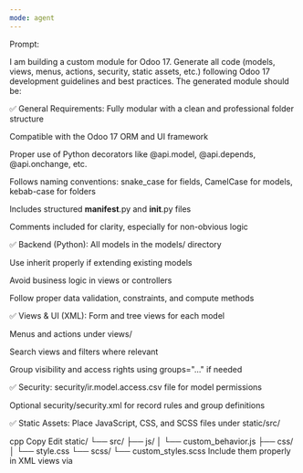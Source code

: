 ```yaml
---
mode: agent
---
```

Prompt:

I am building a custom module for Odoo 17. Generate all code (models, views, menus, actions, security, static assets, etc.) following Odoo 17 development guidelines and best practices. The generated module should be:

✅ General Requirements:
Fully modular with a clean and professional folder structure

Compatible with the Odoo 17 ORM and UI framework

Proper use of Python decorators like @api.model, @api.depends, @api.onchange, etc.

Follows naming conventions: snake_case for fields, CamelCase for models, kebab-case for folders

Includes structured __manifest__.py and __init__.py files

Comments included for clarity, especially for non-obvious logic

✅ Backend (Python):
All models in the models/ directory

Use inherit properly if extending existing models

Avoid business logic in views or controllers

Follow proper data validation, constraints, and compute methods

✅ Views & UI (XML):
Form and tree views for each model

Menus and actions under views/

Search views and filters where relevant

Group visibility and access rights using groups="..." if needed

✅ Security:
security/ir.model.access.csv file for model permissions

Optional security/security.xml for record rules and group definitions

✅ Static Assets:
Place JavaScript, CSS, and SCSS files under static/src/

cpp
Copy
Edit
static/
└── src/
    ├── js/
    │   └── custom_behavior.js
    ├── css/
    │   └── style.css
    └── scss/
        └── custom_styles.scss
Include them properly in XML views via <template inherit_id="web.assets_backend"> or web.assets_frontend if public

Ensure JS uses Odoo's JS framework (OWL or legacy JS, depending on purpose)

Avoid inline styles or scripts — always use static assets

✅ Optional Extras:
data/demo_data.xml for demo records

i18n/ folder for translations

Controller files if required (controllers/)

✅ Folder Structure Example:
pgsql
Copy
Edit
my_custom_module/
├── __init__.py
├── __manifest__.py
├── models/
│   └── my_model.py
├── views/
│   └── my_model_views.xml
├── security/
│   ├── ir.model.access.csv
│   └── security.xml
├── static/
│   └── src/
│       ├── js/
│       │   └── custom_behavior.js
│       ├── css/
│       │   └── style.css
│       └── scss/
│           └── custom_styles.scss
├── data/
│   └── demo_data.xml
├── controllers/
│   └── my_controller.py (optional)
└── i18n/
    └── en.po
Make sure the module is installable and tested with no missing dependencies or syntax errors.